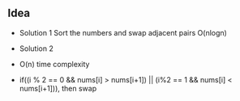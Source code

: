 ## Idea

- Solution 1
Sort the numbers and swap adjacent pairs O(nlogn)

- Solution 2
- O(n) time complexity
- if((i % 2 == 0 && nums[i] > nums[i+1]) || (i%2 == 1 && nums[i] < nums[i+1])), then swap